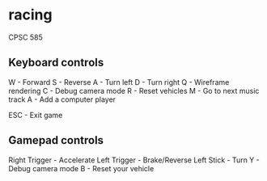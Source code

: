 # racing
CPSC 585

Keyboard controls
-----------------

W -		Forward
S -		Reverse
A -		Turn left
D -		Turn right
Q -		Wireframe rendering
C -		Debug camera mode
R -		Reset vehicles
M -		Go to next music track
A -		Add a computer player

ESC -	Exit game


Gamepad controls
----------------

Right Trigger -		Accelerate
Left Trigger -		Brake/Reverse
Left Stick -		Turn
Y -					Debug camera mode
B -					Reset your vehicle